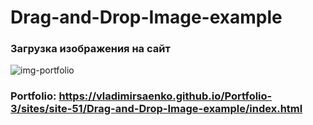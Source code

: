 # Drag-and-Drop-Image-example

### Загрузка изображения на сайт

![img-portfolio](https://user-images.githubusercontent.com/56477695/148678229-32dd1ffc-3969-47b3-a5f9-918979db0961.png)

### Portfolio: https://vladimirsaenko.github.io/Portfolio-3/sites/site-51/Drag-and-Drop-Image-example/index.html
